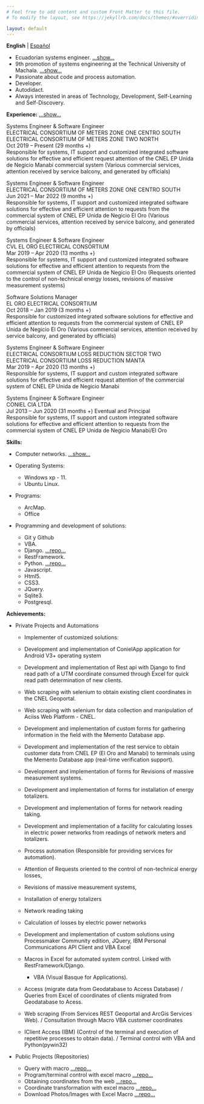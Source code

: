 ```yaml
---
# Feel free to add content and custom Front Matter to this file.
# To modify the layout, see https://jekyllrb.com/docs/themes/#overriding-theme-defaults

layout: default
---
```



  **English**  |  [Español](/indexSpanish "Versión en Español")  



* Ecuadorian systems engineer. [...show...](/res/titulo "Registration of Systems Engineer Title")
* 9th promotion of systems engineering at the Technical University of Machala. [...show...](/res/registrotitulacion "Systems Engineer Title Registration")
* Passionate about code and process automation.
* Developer.
* Autodidact.
* Always interested in areas of Technology, Development, Self-Learning and Self-Discovery.


**Experience:** [...show...](/res/iess "Social Security Certificate")

  Systems Engineer & Software Engineer  
  ELECTRICAL CONSORTIUM OF METERS ZONE ONE CENTRO SOUTH  
  ELECTRICAL CONSORTIUM OF METERS ZONE TWO NORTH  
  Oct 2019 – Present (29 months +)  
  Responsible for systems, IT support and customized integrated software solutions for effective and efficient request attention of the CNEL EP Unida de Negicio Manabí commercial system (Various commercial services, attention received by service balcony, and generated by officials)  

  Systems Engineer & Software Engineer  
  ELECTRICAL CONSORTIUM OF METERS ZONE ONE CENTRO SOUTH  
  Jun 2021 – Mar 2022 (9 months +)  
  Responsible for systems, IT support and customized integrated software solutions for effective and efficient attention to requests from the commercial system of CNEL EP Unida de Negicio El Oro (Various commercial services, attention received by service balcony, and generated by officials)  

  Systems Engineer & Software Engineer  
  CVL EL ORO ELECTRICAL CONSORTIUM  
  Mar 2019 – Apr 2020 (13 months +)  
  Responsible for systems, IT support and customized integrated software solutions for effective and efficient attention to requests from the commercial system of CNEL EP Unida de Negicio El Oro (Requests oriented to the control of non-technical energy losses, revisions of massive measurement systems)  

  Software Solutions Manager  
  EL ORO ELECTRICAL CONSORTIUM  
  Oct 2018 – Jan 2019 (3 ​​months +)  
  Responsible for customized integrated software solutions for effective and efficient attention to requests from the commercial system of CNEL EP Unida de Negicio El Oro (Various commercial services, attention received by service balcony, and generated by officials)  

  Systems Engineer & Software Engineer  
  ELECTRICAL CONSORTIUM LOSS REDUCTION SECTOR TWO  
  ELECTRICAL CONSORTIUM LOSS REDUCTION MANTA  
  Mar 2019 – Apr 2020 (13 months +)  
  Responsible for systems, IT support and custom integrated software solutions for effective and efficient request attention of the commercial system of CNEL EP Unida de Negicio Manabi  

  Systems Engineer & Software Engineer  
  CONIEL CIA LTDA  
  Jul 2013 – Jun 2020 (31 months +) Eventual and Principal  
  Responsible for systems, IT support and custom integrated software solutions for effective and efficient attention to requests from the commercial system of CNEL EP Unida de Negicio Manabi/El Oro  


**Skills:**

 - Computer networks.  [...show...](/res/ccna1 "Cisco Certificate")
 
 - Operating Systems:
   - Windows xp - 11.
   - Ubuntu Linux.

 - Programs:
   - ArcMap.
   - Office

 - Programming and development of solutions:
   - Git y Github
   - VBA.
   - Django.  [...repo...](https://github.com/JhonssonC/PracticasDjango "Practices")
   - RestFramework.
   - Python.  [...repo...](https://github.com/JhonssonC/PythonUdemi2021_NotasEsp "Practices")
   - Javascript.
   - Html5.
   - CSS3.
   - JQuery.
   - Sqlite3.
   - Postgresql.



  **Achievements:**


   - Private Projects and Automations

     - Implementer of customized solutions:
      - Development and implementation of ConielApp application for Android V3+ operating system
      - Development and implementation of Rest api with Django to find read path of a UTM coordinate consumed through Excel for quick read path determination of new clients.
      - Web scraping with selenium to obtain existing client coordinates in the CNEL Geoportal.
      - Web scraping with selenium for data collection and manipulation of Aciiss Web Platform - CNEL.
      - Development and implementation of custom forms for gathering information in the field with the Memento Database app.
      - Development and implementation of the rest service to obtain customer data from CNEL EP (El Oro and Manabí) to terminals using the Memento Database app (real-time verification support).
      - Development and implementation of forms for Revisions of massive measurement systems.
      - Development and implementation of forms for installation of energy totalizers.
      - Development and implementation of forms for network reading taking.
      - Development and implementation of a facility for calculating losses in electric power networks from readings of network meters and totalizers.


     - Process automation (Responsible for providing services for automation).

      - Attention of Requests oriented to the control of non-technical energy losses,
      - Revisions of massive measurement systems,
      - Installation of energy totalizers
      - Network reading taking
      - Calculation of losses by electric power networks
      - Development and implementation of custom solutions using Processmaker Community edition, JQuery, IBM Personal Communications API Client and VBA Excel

     - Macros in Excel for automated system control. Linked with RestFramework/Django.
       - VBA (Visual Basque for Applications).
     - Access (migrate data from Geodatabase to Access Database) / Queries from Excel of coordinates of clients migrated from Geodatabase to Acess.
     - Web scraping (From Services REST Geoportal and ArcGis Services Web). / Consultation through Macro VBA customer coordinates
     - IClient Access (IBM) (Control of the terminal and execution of repetitive processes to obtain data). / Terminal control with VBA and Python(pywin32)

   - Public Projects (Repositories)

     - Query with macro [...repo...](https://github.com/JhonssonC/querywithODBCISeriesAccessVBA "Repository")
     - Program/terminal control with excel macro [...repo...](https://github.com/JhonssonC/controlPCISeriesAfromExcel "Repository")
     - Obtaining coordinates from the web [...repo...](https://github.com/JhonssonC/coordsFromGeoportaltoExcel "Repository")
     - Coordinate transformation with excel macro [...repo...](https://github.com/JhonssonC/transfCoordExcelUTMLtLn "Repository")
     - Download Photos/Images with Excel Macro [...repo...](https://github.com/JhonssonC/downloadPhotosWithExcel "Repository")



